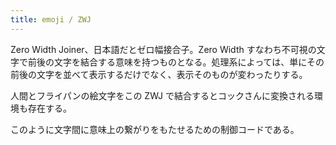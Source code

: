 ```yaml
---
title: emoji / ZWJ
---
```


Zero Width Joiner、日本語だとゼロ幅接合子。Zero Width すなわち不可視の文字で前後の文字を結合する意味を持つものとなる。処理系によっては、単にその前後の文字を並べて表示するだけでなく、表示そのものが変わったりする。

人間とフライパンの絵文字をこの ZWJ で結合するとコックさんに変換される環境も存在する。

このように文字間に意味上の繋がりをもたせるための制御コードである。








